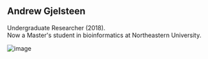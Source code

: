 ## Andrew Gjelsteen
Undergraduate Researcher (2018).   
Now a Master's student in bioinformatics at Northeastern University.   

![image](https://user-images.githubusercontent.com/10063921/132963084-290004fc-8ca9-4018-b1cf-853d30138a30.png)
